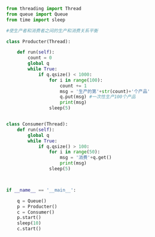 
<BlogInfo title="21.生产者消费者模式" author="白日梦想猿" pv=0 read_times=0 pre_cost_time=0分41秒 category="并发编程" tag_list="['并发编程']" create_time="2020.05.08 15:55:33" update_time="2020.05.08 16:11:30" />

```python
from threading import Thread
from queue import Queue
from time import sleep

#使生产者和消费者之间的生产和消费关系平衡

class Producter(Thread):

    def run(self):
        count = 0
        global q
        while True:
            if q.qsize() < 1000:
                for i in range(100):
                    count += 1
                    msg = '生产的第'+str(count)+'个产品'
                    q.put(msg) #一次性生产100个产品
                    print(msg)
                sleep(5)


class Consumer(Thread):
    def run(self):
        global q
        while True:
            if q.qsize() > 100:
                for i in range(50):
                    msg = '消费'+q.get()
                    print(msg)
                sleep(5)



if __name__ == '__main__':

    q = Queue()
    p = Producter()
    c = Consumer()
    p.start()
    sleep(10)
    c.start()
```
